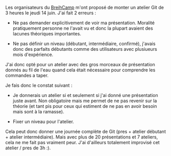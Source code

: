<!-- 
.. link: 
.. description: 
.. tags: gitfr
.. date: 2012/07/01 02:54:00
.. title: Retour sur le BreizhCamp 2012
.. slug: retour-sur-le-breizhcamp-2012
-->

Les organisateurs du [BreihCamp](http://www.breizhcamp.org/) m'ont proposé de
monter un atelier Git de 3 heures le jeudi 14 juin. J'ai fait 2 erreurs :

* Ne pas demander explicitivement de voir ma présentation. Moralité
  pratiquement personne ne l'avait vu et donc la plupart avaient
  des lacunes théoriques importantes.

* Ne pas définir un niveau (débutant, intermédiaire, confirmé),
  j'avais donc des parfaits débutants comme des utilisateurs 
  avec plusiueurs mois d'expérience.

J'ai donc opté pour un atelier avec des gros morceaux de présentation
donnés au fil de l'eau quand cela était nécessaire pour comprendre
les commandes a taper.

Je fais donc le constat suivant :

* Je donnerais un atelier si et seulement si j'ai donné une présentation
  juste avant. Non obligatoire mais me permet de ne pas revenir sur la
  théorie (et tant pis pour ceux qui estiment de ne pas en avoir besoin
  mais sont à la ramasse).

* Fixer un niveau pour l'atelier.

Cela peut donc donner une journée complète de Git (pres + atelier débutant +
atelier intermédiaire). Mais avec plus de 20 présentations et 7 ateliers,
cela ne me fait pas vraiment peur. J'ai d'ailleurs totalement improvisé
cet atelier / pres de 3h :).
